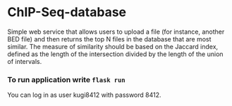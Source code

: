 # ChIP-Seq-database
Simple web service that allows users to upload a file (for instance, another BED file) and then returns the top N files in the database that are most similar. The measure of similarity should be based on the Jaccard index, defined as the length of the intersection divided by the length of the union of intervals.

### To run application write `flask run`
You can log in as user kugi8412 with password 8412.

